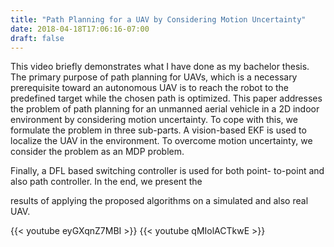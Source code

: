 ```yaml
---
title: "Path Planning for a UAV by Considering Motion Uncertainty"
date: 2018-04-18T17:06:16-07:00
draft: false
---
```

This video briefly demonstrates what I have done as my bachelor thesis.
The primary purpose of path planning for UAVs,
which is a necessary prerequisite toward an autonomous UAV is
to reach the robot to the predefined target while the chosen path
is optimized. This paper addresses the problem of path planning
for an unmanned aerial vehicle in a 2D indoor environment by
considering motion uncertainty. To cope with this, we formulate
the problem in three sub-parts. A vision-based EKF is used
to localize the UAV in the environment. To overcome motion
uncertainty, we consider the problem as an MDP problem.

Finally, a DFL based switching controller is used for both point-
to-point and also path controller. In the end, we present the

results of applying the proposed algorithms on a simulated and
also real UAV.


{{< youtube eyGXqnZ7MBI >}}
{{< youtube qMIolACTkwE >}}
